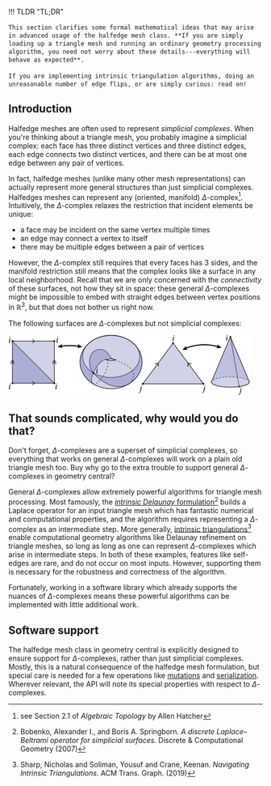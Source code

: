  
!!! TLDR "TL;DR"

    This section clarifies some formal mathematical ideas that may arise in advanced usage of the halfedge mesh class. **If you are simply loading up a triangle mesh and running an ordinary geometry processing algorithm, you need not worry about these details---everything will behave as expected**.

    If you are implementing intrinsic triangulation algorithms, doing an unreasonable number of edge flips, or are simply curious: read on!


## Introduction

Halfedge meshes are often used to represent *simplicial complexes*. When you're thinking about a triangle mesh, you probably imagine a simplicial complex: each face has three distinct vertices and three distinct edges, each edge connects two distinct vertices, and there can be at most one edge between any pair of vertices.

In fact, halfedge meshes (unlike many other mesh representations) can actually represent more general structures than just simplicial complexes. Halfedges meshes can represent any (oriented, manifold) $\Delta$-complex[^1]. Intuitively, the $\Delta$-complex relaxes the restriction that incident elements be unique:
[^1]: see Section 2.1 of *Algebraic Topology* by Allen Hatcher

- a face may be incident on the same vertex multiple times
- an edge may connect a vertex to itself
- there may be multiple edges between a pair of vertices

However, the $\Delta$-complex still requires that every faces has 3 sides, and the manifold restriction still means that the complex looks like a surface in any local neighborhood. Recall that we are only concerned with the _connectivity_ of these surfaces, not how they sit in space: these general $\Delta$-complexes might be impossible to embed with straight edges between vertex positions in $\mathbb{R}^3$, but that does not bother us right now.

The following surfaces are $\Delta$-complexes but not simplicial complexes:

![Delta complex examples](../../media/delta_complex_examples.svg)

## That sounds complicated, why would you do that? 

Don't forget, $\Delta$-complexes are a superset of simplicial complexes, so everything that works on general $\Delta$-complexes will work on a plain old triangle mesh too. Buy why go to the extra trouble to support general $\Delta$-complexes in geometry central?

General $\Delta$-complexes allow extremely powerful algorithms for triangle mesh processing. Most famously, the [_intrinsic Delaunay_ formulation](https://arxiv.org/abs/math/0503219)[^2] builds a Laplace operator for an input triangle mesh which has fantastic numerical and computational properties, and the algorithm requires representing a $\Delta$-complex as an intermediate step. More generally, [intrinsic triangulations](http://www.cs.cmu.edu/~kmcrane/Projects/NavigatingIntrinsicTriangulations/paper.pdf)[^3] enable computational geometry algorithms like Delaunay refinement on triangle meshes, so long as long as one can represent $\Delta$-complexes which arise in intermediate steps. In both of these examples, features like self-edges are rare, and do not occur on most inputs. However, supporting them is necessary for the robustness and correctness of the algorithm.

[^2]: Bobenko, Alexander I., and Boris A. Springborn. _A discrete Laplace–Beltrami operator for simplicial surfaces._ Discrete & Computational Geometry (2007)
[^3]: Sharp, Nicholas and Soliman, Yousuf and Crane, Keenan.  _Navigating Intrinsic Triangulations_.  ACM Trans. Graph. (2019)

Fortunately, working in a software library which already supports the nuances of $\Delta$-complexes means these powerful algorithms can be implemented with little additional work.

## Software support

The halfedge mesh class in geometry central is explicitly designed to ensure support for $\Delta$-complexes, rather than just simplicial complexes. Mostly, this is a natural consequence of the halfedge mesh formulation, but special care is needed for a few operations like [mutations](mutation.md) and [serialization](io.md). Wherever relevant, the API will note its special properties with respect to $\Delta$-complexes. 

